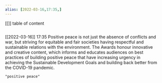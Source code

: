 ```yaml
---
alias: [2022-03-16,17:35,]
---
```

[[]]
table of content
```toc
```

[[2022-03-16]] 17:35
Positive peace is not just the absence of conflicts and war, but striving for equitable and fair societies having respectful and sustainable relations with the environment.
The Awards honour innovative and creative content, which informs and educates audiences on best practices of building positive peace that have increasing urgency in achieving the Sustainable Development Goals and building back better from the COVID-19 pandemic.
```query
"positive peace"
```